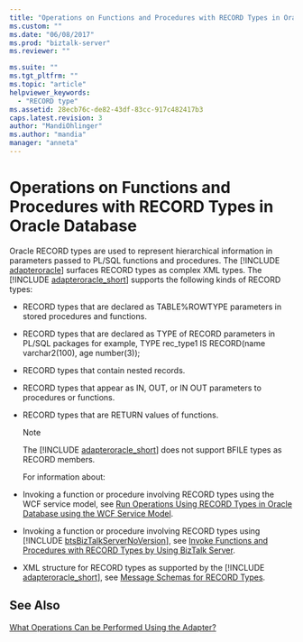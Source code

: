 ```yaml
---
title: "Operations on Functions and Procedures with RECORD Types in Oracle Database | Microsoft Docs"
ms.custom: ""
ms.date: "06/08/2017"
ms.prod: "biztalk-server"
ms.reviewer: ""

ms.suite: ""
ms.tgt_pltfrm: ""
ms.topic: "article"
helpviewer_keywords: 
  - "RECORD type"
ms.assetid: 28ecb76c-de82-43df-83cc-917c482417b3
caps.latest.revision: 3
author: "MandiOhlinger"
ms.author: "mandia"
manager: "anneta"
---
```

# Operations on Functions and Procedures with RECORD Types in Oracle Database
Oracle RECORD types are used to represent hierarchical information in parameters passed to PL/SQL functions and procedures. The [!INCLUDE [adapteroracle](../../includes/adapteroracle-md.md)] surfaces RECORD types as complex XML types. The [!INCLUDE [adapteroracle_short](../../includes/adapteroracle-short-md.md)] supports the following kinds of RECORD types:  
  
- RECORD types that are declared as TABLE%ROWTYPE parameters in stored procedures and functions.  
  
- RECORD types that are declared as TYPE of RECORD parameters in PL/SQL packages for example, TYPE rec_type1 IS RECORD(name varchar2(100), age number(3));  
  
- RECORD types that contain nested records.  
  
- RECORD types that appear as IN, OUT, or IN OUT parameters to procedures or functions.  
  
- RECORD types that are RETURN values of functions.  
  
  > [!NOTE]
  >  The [!INCLUDE [adapteroracle_short](../../includes/adapteroracle-short-md.md)] does not support BFILE types as RECORD members.  
  
  For information about:  
  
- Invoking a function or procedure involving RECORD types using the WCF service model, see [Run Operations Using RECORD Types in Oracle Database using the WCF Service Model](../../adapters-and-accelerators/adapter-oracle-database/using-record-types-in-oracle-database-using-the-wcf-service-model.md).  
  
- Invoking a function or procedure involving RECORD types using [!INCLUDE [btsBizTalkServerNoVersion](../../includes/btsbiztalkservernoversion-md.md)], see [Invoke Functions and Procedures with RECORD Types by Using BizTalk Server](../../adapters-and-accelerators/adapter-oracle-database/run-functions-and-procedures-with-record-types-in-oracle-db-with-biztalk-server.md).  
  
- XML structure for RECORD types as supported by the [!INCLUDE [adapteroracle_short](../../includes/adapteroracle-short-md.md)], see [Message Schemas for RECORD Types](../../adapters-and-accelerators/adapter-oracle-database/message-schemas-for-record-types.md).  
  
## See Also  
 [What Operations Can be Performed Using the Adapter?](https://msdn.microsoft.com/library/cc185219(v=bts.10).aspx)